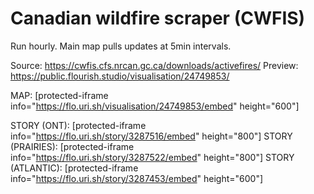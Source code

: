 # Canadian wildfire scraper (CWFIS)
Run hourly. Main map pulls updates at 5min intervals.

Source: https://cwfis.cfs.nrcan.gc.ca/downloads/activefires/
Preview: https://public.flourish.studio/visualisation/24749853/


MAP: [protected-iframe info="https://flo.uri.sh/visualisation/24749853/embed" height="600"]

STORY (ONT): [protected-iframe info="https://flo.uri.sh/story/3287516/embed" height="800"]
STORY (PRAIRIES): [protected-iframe info="https://flo.uri.sh/story/3287522/embed" height="800"]
STORY (ATLANTIC): [protected-iframe info="https://flo.uri.sh/story/3287453/embed" height="600"]